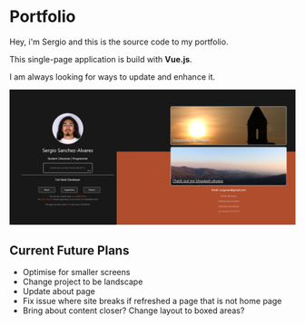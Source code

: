# Portfolio

Hey, i'm Sergio and this is the source code to my portfolio.

This single-page application is build with **Vue.js**.

I am always looking for ways to update and enhance it.

![Home][1]

## Current Future Plans
- Optimise for smaller screens
- Change project to be landscape
- Update about page
- Fix issue where site breaks if refreshed a page that is not home page
- Bring about content closer? Change layout to boxed areas?

[1]: client/src/assets/Photos/portfolio_home.png